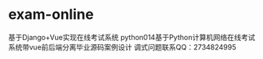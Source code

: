 # exam-online
基于Django+Vue实现在线考试系统
python014基于Python计算机网络在线考试系统带vue前后端分离毕业源码案例设计
调式问题联系QQ：2734824995
